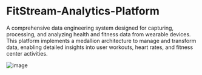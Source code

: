 # FitStream-Analytics-Platform
A comprehensive data engineering system designed for capturing, processing, and analyzing health and fitness data from wearable devices. This platform implements a medallion architecture to manage and transform data, enabling detailed insights into user workouts, heart rates, and fitness center activities.

![image](https://github.com/user-attachments/assets/b32cf95f-99b0-4720-b9f3-3a083e88d95f)

